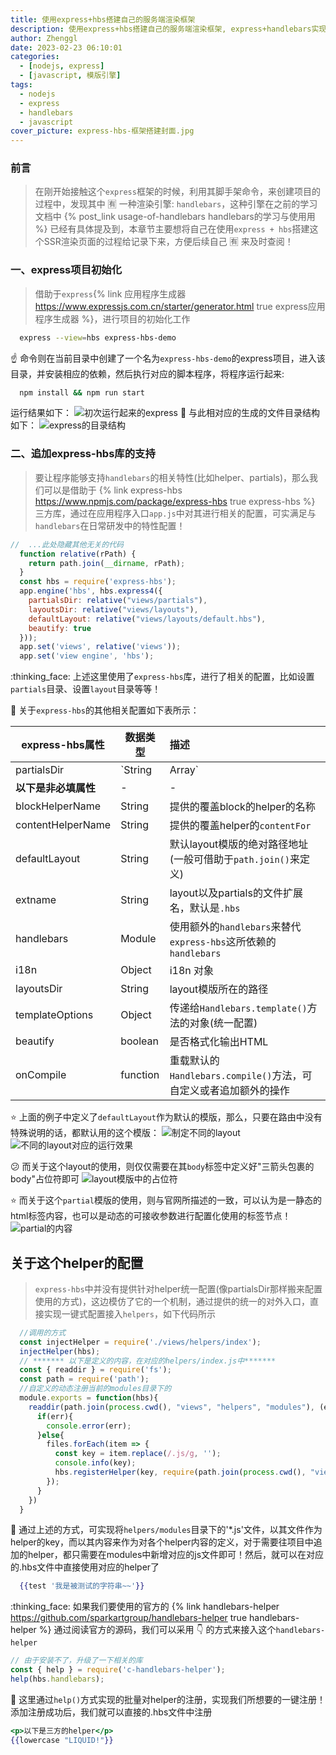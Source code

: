 ```yaml
---
title: 使用express+hbs搭建自己的服务端渲染框架
description: 使用express+hbs搭建自己的服务端渲染框架, express+handlebars实现SSR, SSR快速开发框架
author: Zhenggl
date: 2023-02-23 06:10:01
categories:
  - [nodejs, express]
  - [javascript, 模版引擎]
tags:
  - nodejs
  - express
  - handlebars
  - javascript
cover_picture: express-hbs-框架搭建封面.jpg
---
```


### 前言
> 在刚开始接触这个`express`框架的时候，利用其脚手架命令，来创建项目的过程中，发现其中 :u6709: 一种渲染引擎: `handlebars`，这种引擎在之前的学习文档中 {% post_link usage-of-handlebars handlebars的学习与使用用 %} 已经有具体提及到，本章节主要想将自己在使用`express + hbs`搭建这个SSR渲染页面的过程给记录下来，方便后续自己 :u6709: 来及时查阅！

### 一、express项目初始化
> 借助于`express`{% link 应用程序生成器 https://www.expressjs.com.cn/starter/generator.html true express应用程序生成器 %}，进行项目的初始化工作
```bash
  express --view=hbs express-hbs-demo
```
:point_up: 命令则在当前目录中创建了一个名为`express-hbs-demo`的express项目，进入该目录，并安装相应的依赖，然后执行对应的脚本程序，将程序运行起来:
```bash
  npm install && npm run start
```
运行结果如下：
![初次运行起来的express](初次运行起来的express.png)
:space_invader: 与此相对应的生成的文件目录结构如下：
![express的目录结构](express的目录结构.png)

### 二、追加express-hbs库的支持
> 要让程序能够支持`handlebars`的相关特性(比如helper、partials)，那么我们可以是借助于 {% link express-hbs https://www.npmjs.com/package/express-hbs true express-hbs %} 三方库，通过在应用程序入口`app.js`中对其进行相关的配置，可实满足与`handlebars`在日常研发中的特性配置！
```javascript
//  ...此处隐藏其他无关的代码
  function relative(rPath) {
    return path.join(__dirname, rPath);
  }
  const hbs = require('express-hbs');
  app.engine('hbs', hbs.express4({
    partialsDir: relative("views/partials"),
    layoutsDir: relative("views/layouts"),
    defaultLayout: relative("views/layouts/default.hbs"),
    beautify: true
  }));
  app.set('views', relative('views'));
  app.set('view engine', 'hbs');
```
:thinking_face: 上述这里使用了`express-hbs`库，进行了相关的配置，比如设置`partials`目录、设置`layout`目录等等！

:stars: 关于`express-hbs`的其他相关配置如下表所示：

| express-hbs属性 | 数据类型 | 描述 |
|---|---|:---|
| partialsDir | `String|Array` | 代表partials模版的路径 |
| **以下是非必填属性** | - | - |
| blockHelperName | String | 提供的覆盖block的helper的名称 |
| contentHelperName | String | 提供的覆盖helper的`contentFor` |
| defaultLayout | String | 默认layout模版的绝对路径地址(一般可借助于`path.join()`来定义) |
| extname | String | layout以及partials的文件扩展名，默认是`.hbs` |
| handlebars | Module | 使用额外的`handlebars`来替代`express-hbs`这所依赖的`handlebars` |
| i18n | Object | i18n 对象 |
| layoutsDir | String | layout模版所在的路径 |
| templateOptions | Object | 传递给`Handlebars.template()`方法的对象(统一配置) |
| beautify | boolean | 是否格式化输出HTML |
| onCompile | function | 重载默认的`Handlebars.compile()`方法，可自定义或者追加额外的操作 |

:star: 上面的例子中定义了`defaultLayout`作为默认的模版，那么，只要在路由中没有特殊说明的话，都默认用的这个模版：
![制定不同的layout](制定不同的layout.png)
![不同的layout对应的运行效果](不同的layout对应的运行效果.png)

:confused: 而关于这个layout的使用，则仅仅需要在其`body`标签中定义好"三箭头包裹的body"占位符即可
![layout模版中的占位符](layout模版中的占位符.png)

:star: 而关于这个`partial`模版的使用，则与官网所描述的一致，可以认为是一静态的html标签内容，也可以是动态的可接收参数进行配置化使用的标签节点！
![partial的内容](partial的内容.png)

**关于这个helper的配置**
---
> `express-hbs`中并没有提供针对helper统一配置(像partialsDir那样搬来配置使用的方式)，这边模仿了它的一个机制，通过提供的统一的对外入口，直接实现一键式配置接入`helpers`，如下代码所示
```javascript
  //调用的方式
  const injectHelper = require('./views/helpers/index');
  injectHelper(hbs);
  // ******* 以下是定义的内容，在对应的helpers/index.js中*******
  const { readdir } = require('fs');
  const path = require('path');
  //自定义的动态注册当前的modules目录下的
  module.exports = function(hbs){
    readdir(path.join(process.cwd(), "views", "helpers", "modules"), (err, files) => {
      if(err){
        console.error(err);
      }else{
        files.forEach(item => {
          const key = item.replace(/.js/g, '');
          console.info(key);
          hbs.registerHelper(key, require(path.join(process.cwd(), "views", "helpers", "modules", item)));
        });
      }
    })
  }
```
:stars: 通过上述的方式，可实现将`helpers/modules`目录下的'*.js'文件，以其文件作为helper的key，而以其内容来作为对各个helper内容的定义，对于需要往项目中追加的helper，都只需要在modules中新增对应的js文件即可！然后，就可以在对应的.hbs文件中直接使用对应的helper了
```hbs
  {{test '我是被测试的字符串~~'}}
```

:thinking_face: 如果我们要使用的官方的 {% link handlebars-helper https://github.com/sparkartgroup/handlebars-helper true handlebars-helper %} 
通过阅读官方的源码，我们可以采用 :point_down: 的方式来接入这个`handlebars-helper`
```javascript
// 由于安装不了，升级了一下相关的库
const { help } = require('c-handlebars-helper');
help(hbs.handlebars);
```
:stars: 这里通过`help()`方式实现的批量对helper的注册，实现我们所想要的一键注册！
添加注册成功后，我们就可以直接的.hbs文件中注册
```hbs
<p>以下是三方的helper</p>
{{lowercase "LIQUID!"}}
```